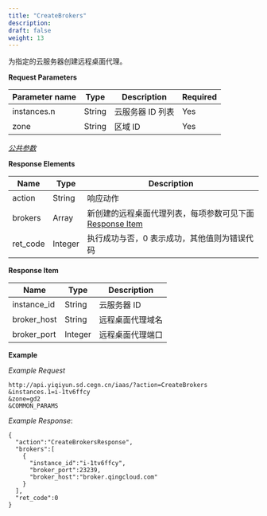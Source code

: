 ```yaml
---
title: "CreateBrokers"
description: 
draft: false
weight: 13
---
```


为指定的云服务器创建远程桌面代理。

**Request Parameters**

| Parameter name | Type | Description | Required |
| --- | --- | --- | --- |
| instances.n | String | 云服务器 ID 列表 | Yes |
| zone | String | 区域 ID | Yes |

[_公共参数_](../../../parameters/)

**Response Elements**

| Name | Type | Description |
| --- | --- | --- |
| action | String | 响应动作 |
| brokers | Array | 新创建的远程桌面代理列表，每项参数可见下面 [Response Item](#response-item) |
| ret_code | Integer | 执行成功与否，0 表示成功，其他值则为错误代码 |

**Response Item**

| Name | Type | Description |
| --- | --- | --- |
| instance_id | String | 云服务器 ID |
| broker_host | String | 远程桌面代理域名 |
| broker_port | Integer | 远程桌面代理端口 |

**Example**

_Example Request_

```
http://api.yiqiyun.sd.cegn.cn/iaas/?action=CreateBrokers
&instances.1=i-1tv6ffcy
&zone=gd2
&COMMON_PARAMS
```

_Example Response_:

```
{
  "action":"CreateBrokersResponse",
  "brokers":[
    {
      "instance_id":"i-1tv6ffcy",
      "broker_port":23239,
      "broker_host":"broker.qingcloud.com"
    }
  ],
  "ret_code":0
}
```
